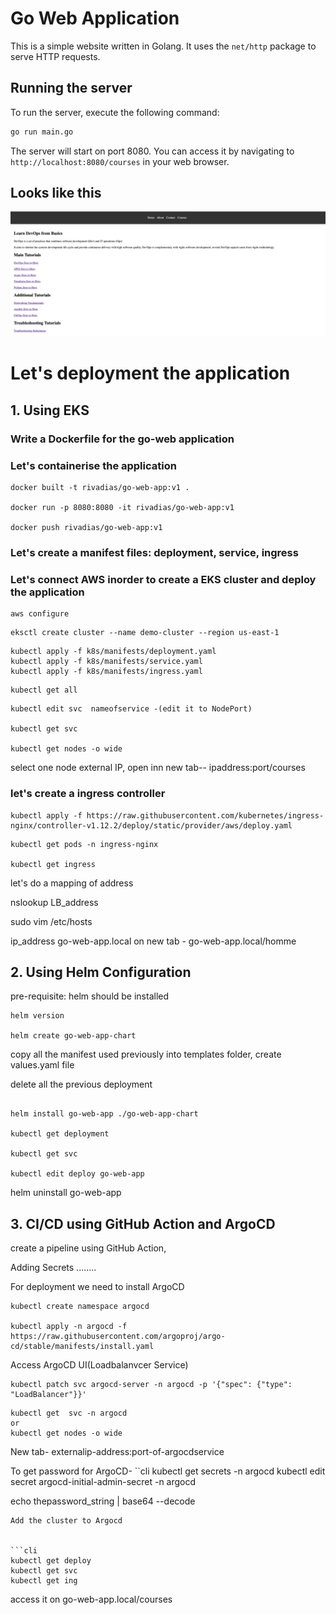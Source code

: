 # Go Web Application

This is a simple website written in Golang. It uses the `net/http` package to serve HTTP requests.

## Running the server

To run the server, execute the following command:

```bash
go run main.go
```

The server will start on port 8080. You can access it by navigating to `http://localhost:8080/courses` in your web browser.

## Looks like this

![Website](static/images/golang-website.png)


# Let's deployment the application
## 1. Using EKS

### Write a Dockerfile for the go-web application

### Let's containerise the application

```cli
docker built -t rivadias/go-web-app:v1 .

docker run -p 8080:8080 -it rivadias/go-web-app:v1

docker push rivadias/go-web-app:v1

```

### Let's create a manifest files: deployment, service, ingress



### Let's connect AWS inorder to create a EKS cluster and deploy the application

```cli
aws configure
```

```cli
eksctl create cluster --name demo-cluster --region us-east-1
```

```cli
kubectl apply -f k8s/manifests/deployment.yaml
kubectl apply -f k8s/manifests/service.yaml
kubectl apply -f k8s/manifests/ingress.yaml
```

```cli
kubectl get all
```

```cli
kubectl edit svc  nameofservice -(edit it to NodePort)

kubectl get svc

kubectl get nodes -o wide
```

select one node external IP, open inn new tab-- ipaddress:port/courses


### let's create a ingress controller

```cli
kubectl apply -f https://raw.githubusercontent.com/kubernetes/ingress-nginx/controller-v1.12.2/deploy/static/provider/aws/deploy.yaml
```

```cli
kubectl get pods -n ingress-nginx

kubectl get ingress
```

let's do a mapping of address

nslookup LB_address

sudo vim /etc/hosts

ip_address go-web-app.local
on  new tab -  go-web-app.local/homme


## 2. Using Helm Configuration
  
pre-requisite: helm should be installed

```cli
helm version

helm create go-web-app-chart
```

copy all the manifest used previously into templates folder, create values.yaml file

delete all the previous deployment

```cli

helm install go-web-app ./go-web-app-chart

kubectl get deployment

kubectl get svc

kubectl edit deploy go-web-app
```

helm uninstall go-web-app


## 3. CI/CD using GitHub Action and ArgoCD

create a pipeline using GitHub Action, 

Adding Secrets ........

For deployment we need to install ArgoCD

```cli
kubectl create namespace argocd

kubectl apply -n argocd -f https://raw.githubusercontent.com/argoproj/argo-cd/stable/manifests/install.yaml
```
Access ArgoCD UI(Loadbalanvcer Service)
```cli
kubectl patch svc argocd-server -n argocd -p '{"spec": {"type": "LoadBalancer"}}'
```

```cli
kubectl get  svc -n argocd
or
kubectl get nodes -o wide
```
New tab- externalip-address:port-of-argocdservice

To get password for ArgoCD- 
``cli
kubectl get secrets -n argocd
kubectl edit secret argocd-initial-admin-secret -n argocd

echo thepassword_string | base64 --decode
```
Add the cluster to Argocd


```cli
kubectl get deploy
kubectl get svc
kubectl get ing
```

access it on go-web-app.local/courses
